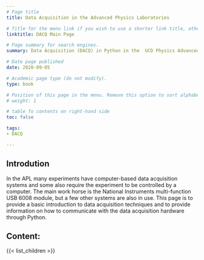 ```yaml
---
# Page title
title: Data Acquisition in the Advanced Physics Laboratories

# Title for the menu link if you wish to use a shorter link title, otherwise remove this option.
linktitle: DACQ Main Page

# Page summary for search engines.
summary: Data Acquisition (DACQ) in Python in the  UCD Physics Advanced Laboratories

# Date page published
date: 2020-09-05

# Academic page type (do not modify).
type: book

# Position of this page in the menu. Remove this option to sort alphabetically.
# weight: 1

# table fo contents on right-hand side
toc: false

tags:
- DACQ

---
```



## Introdution
In the APL many experiments have computer-based data acquisition systems and
some also require the experiment to be controlled by a computer. The main work
horse is the National Instruments multi-function USB 6008 module, but a few
other systems are also in use. This page is to provide a basic introduction to
data acquisition techniques and to provide information on how to communicate with
the data acquisition hardware through Python.

## Content:

{{< list_children >}} 